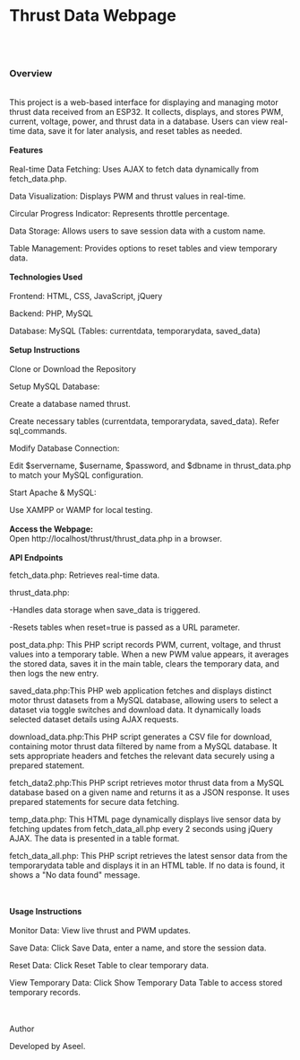 <h1><b>Thrust Data Webpage</b></h1>
<br><br>
<h3><b>Overview</b></h3>
<br>
This project is a web-based interface for displaying and managing motor thrust data received from an ESP32. It collects, displays, and stores PWM, current, voltage, power, and thrust data in a database. Users can view real-time data, save it for later analysis, and reset tables as needed.
<br><br>
<b>Features</b>
<br><br>
Real-time Data Fetching: Uses AJAX to fetch data dynamically from fetch_data.php.


Data Visualization: Displays PWM and thrust values in real-time.

Circular Progress Indicator: Represents throttle percentage.

Data Storage: Allows users to save session data with a custom name.

Table Management: Provides options to reset tables and view temporary data.
<br><br>
<b>Technologies Used</b>
<br><br>
Frontend: HTML, CSS, JavaScript, jQuery

Backend: PHP, MySQL

Database: MySQL (Tables: currentdata, temporarydata, saved_data)
<br><br>
<b>Setup Instructions</b>
<br><br>
Clone or Download the Repository

Setup MySQL Database:

Create a database named thrust.

Create necessary tables (currentdata, temporarydata, saved_data). Refer sql_commands.

Modify Database Connection:

Edit $servername, $username, $password, and $dbname in thrust_data.php to match your MySQL configuration.

Start Apache & MySQL:

Use XAMPP or WAMP for local testing.
<br><br>
<b>Access the Webpage:</b>
<br>
Open http://localhost/thrust/thrust_data.php in a browser.
<br><br>
<b>API Endpoints</b>

fetch_data.php: Retrieves real-time data.

thrust_data.php:

  -Handles data storage when save_data is triggered.

  -Resets tables when reset=true is passed as a URL parameter.

post_data.php: This PHP script records PWM, current, voltage, and thrust values into a temporary table. When a new PWM value appears, it averages the stored data, saves it in the main table, clears the temporary data, and then logs the new entry.

saved_data.php:This PHP web application fetches and displays distinct motor thrust datasets from a MySQL database, allowing users to select a dataset via toggle switches and download data. It dynamically loads selected dataset details using AJAX requests.

download_data.php:This PHP script generates a CSV file for download, containing motor thrust data filtered by name from a MySQL database. It sets appropriate headers and fetches the relevant data securely using a prepared statement.

fetch_data2.php:This PHP script retrieves motor thrust data from a MySQL database based on a given name and returns it as a JSON response. It uses prepared statements for secure data fetching.

temp_data.php: This HTML page dynamically displays live sensor data by fetching updates from fetch_data_all.php every 2 seconds using jQuery AJAX. The data is presented in a table format.

fetch_data_all.php: This PHP script retrieves the latest sensor data from the temporarydata table and displays it in an HTML table. If no data is found, it shows a "No data found" message.


<br><br>
<b>Usage Instructions</b>
<br><br>
Monitor Data: View live thrust and PWM updates.

Save Data: Click Save Data, enter a name, and store the session data.

Reset Data: Click Reset Table to clear temporary data.

View Temporary Data: Click Show Temporary Data Table to access stored temporary records.


<br><br>
Author<p>
Developed by Aseel.
